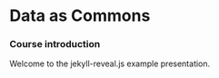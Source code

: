 # Data as Commons

### Course introduction  

Welcome to the jekyll-reveal.js example presentation.

